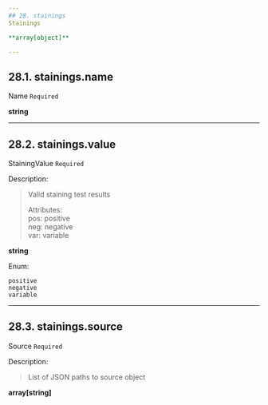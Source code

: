 ```yaml
---
## 28. stainings
Stainings  

**array[object]**

---
```

## 28.1. stainings.name
Name  `Required`

**string**

---
## 28.2. stainings.value
StainingValue  `Required`

Description:
> Valid staining test results  
>  
> Attributes:  
>     pos: positive  
>     neg: negative  
>     var: variable  

**string**

Enum:

	positive
	negative
	variable

---
## 28.3. stainings.source
Source  `Required`

Description:
> List of JSON paths to source object  

**array[string]**
